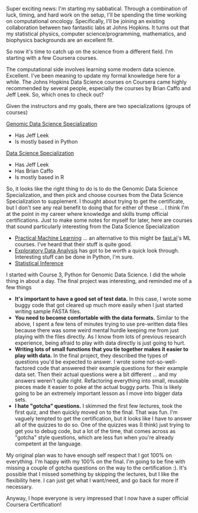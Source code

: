 <!--
.. title: Starting my Sabbatical
.. slug: starting-my-sabbatical
.. date: 2020-03-20 20:07:49 UTC
.. tags: 
.. category: 
.. link: 
.. description: 
.. type: text
-->

Super exciting news: I'm starting my sabbatical. Through a combination of luck, timing, and hard work on the setup, I'll be spending the time working on computational oncology. Specifically, I'll be joining an existing collaboration between two fantastic labs at Johns Hopkins. It turns out that my statistical physics, computer science/programming, mathematics, and biophysics backgrounds are an excellent fit.

So now it's time to catch up on the science from a different field. I'm starting with a few Coursera courses.

<!-- TEASER_END -->

The computational side involves learning some modern data science. Excellent. I've been meaning to update my formal knowledge here for a while. The Johns Hopkins Data Science courses on Coursera came highly recommended by several people, especially the courses by Brian Caffo and Jeff Leek. So, which ones to check out?

Given the instructors and my goals, there are two specializations (groups of courses)

[Genomic Data Science Specialization](https://www.coursera.org/specializations/genomic-data-science)

* Has Jeff Leek
* Is mostly based in Python

[Data Science Specialization](https://www.coursera.org/specializations/jhu-data-science)

* Has Jeff Leek
* Has Brian Caffo
* Is mostly based in R

So, it looks like the right thing to do is to do the Genomic Data Science Specialization, and then pick and choose courses from the Data Science Specialization to supplement. I thought about trying to get the certificate, but I don't see any real benefit to doing that for either of these ... I think I'm at the point in my career where knowledge and skills trump official certifications. Just to make some notes for myself for later, here are courses that sound particularly interesting from the Data Science Specialization

* [Practical Machine Learning](https://www.coursera.org/learn/practical-machine-learning) ... an alternative to this might be [fast.ai](https://www.fast.ai/)'s ML courses. I've heard that their stuff is quite good.
* [Exploratory Data Analysis](https://www.coursera.org/learn/exploratory-data-analysis) has got to be worth a quick look through. Interesting stuff can be done in Python, I'm sure.
* [Statistical Inference](https://www.coursera.org/learn/statistical-inference)

I started with Course 3, Python for Genomic Data Science. I did the whole thing in about a day. The final project was interesting, and reminded me of a few things

* **It's important to have a good set of test data.** In this case, I wrote some buggy code that got cleared up much more easily when I just started writing sample FASTA files.
* **You need to become comfortable with the data formats.** Similar to the above, I spent a few tens of minutes trying to use pre-written data files because there was some weird mental hurdle keeping me from just playing with the files directly. As I know from lots of previous research experience, being afraid to play with data directly is just going to hurt.
* **Writing lots of small functions that you tie together makes it easier to play with data.** In the final project, they described the types of questions you'd be expected to answer. I wrote some not-so-well-factored code that answered their example questions for their example data set. Then their actual questions were a bit different ... and my answers weren't quite right. Refactoring everything into small, reusable pieces made it easier to poke at the actual buggy parts. This is likely going to be an extremely important lesson as I move into bigger data sets.
* **I hate "gotcha" questions.** I skimmed the first few lectures, took the first quiz, and then quickly moved on to the final. That was fun. I'm vaguely tempted to get the certification, but it looks like I have to answer all of the quizzes to do so. One of the quizzes was (I think) just trying to get you to debug code, but a lot of the time, that comes across as "gotcha" style questions, which are less fun when you're already competent at the language.

My original plan was to have enough self respect that I got 100% on everything. I'm happy with my 100% on the final. I'm going to be fine with missing a couple of gotcha questions on the way to the certification :). It's possible that I missed something by skipping the lectures, but I like the flexibility here. I can just get what I want/need, and go back for more if necessary.

Anyway, I hope everyone is very impressed that I now have a super official Coursera Certification!
